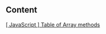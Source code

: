 ## Content

[[ JavaScript ] Table of Array methods](https://rekzi.github.io/web_experiments/arrays.html)
